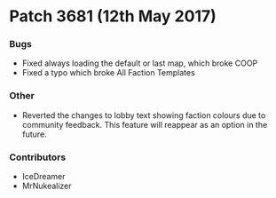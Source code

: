 # Patch 3681 (12th May 2017)

### Bugs

- Fixed always loading the default or last map, which broke COOP
- Fixed a typo which broke All Faction Templates

### Other

- Reverted the changes to lobby text showing faction colours due to community feedback. This feature will reappear as an option in the future.

### Contributors

- IceDreamer
- MrNukealizer
